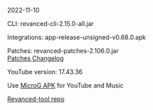 2022-11-10
  
CLI: revanced-cli-2.15.0-all.jar  

Integrations: app-release-unsigned-v0.68.0.apk  

Patches: revanced-patches-2.106.0.jar  
[Patches Changelog](https://github.com/revanced/revanced-patches/releases/tag/v2.106.0)  

YouTube version: 17.43.36

Use [MicroG APK](https://github.com/inotia00/VancedMicroG/releases/latest/download/microg.apk) for YouTube and Music

[Revanced-tool repo](https://github.com/Kingsmanvn-Official/Revanced-tool)
